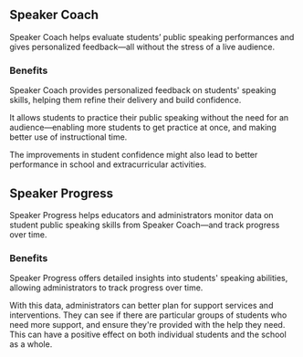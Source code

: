 ## Speaker Coach

Speaker Coach helps evaluate students’ public speaking performances and gives personalized feedback—all without the stress of a live audience. 

### Benefits

Speaker Coach provides personalized feedback on students' speaking skills, helping them refine their delivery and build confidence.

It allows students to practice their public speaking without the need for an audience—enabling more students to get practice at once, and making better use of instructional time.

The improvements in student confidence might also lead to better performance in school and extracurricular activities.

## Speaker Progress

Speaker Progress helps educators and administrators monitor data on student public speaking skills from Speaker Coach—and track progress over time. 

### Benefits

Speaker Progress offers detailed insights into students' speaking abilities, allowing administrators to track progress over time.

With this data, administrators can better plan for support services and interventions. They can see if there are particular groups of students who need more support, and ensure they're provided with the help they need. This can have a positive effect on both individual students and the school as a whole. 
